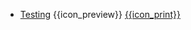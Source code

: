 * [Testing]({{baseUrl}}/testing/)
  <trigger for="pop:testing-preview">{{icon_preview}}</trigger> [{{icon_print}}](testing/print.html)

<popover id="pop:testing-preview" title="Testing {{icon_preview}}" placement="right">
  <div slot="content">
    <include src="preview.md" />
  </div>
</popover>
